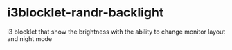 # i3blocklet-randr-backlight
i3 blocklet that show the brightness with the ability to change monitor layout and night mode
